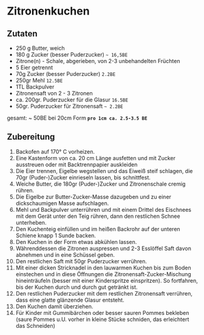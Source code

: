 # Zitronenkuchen

## Zutaten

- 250 g	Butter, weich
- 180 g	Zucker (besser Puderzucker) `~ 16,5BE`
- Zitrone(n) - Schale, abgerieben, von 2-3 unbehandelten Früchten
- 5 Eier getrennt
- 70g Zucker (besser Puderzucker) `2.2BE`
- 250gr Mehl `12.5BE`
- 1TL Backpulver
- Zitronensaft von 2 - 3 Zitronen
- ca. 200gr. Puderzucker für die Glasur `16.5BE`
- 50gr. Puderzucker für Zitronensaft `~ 2.2BE`

gesamt: ~ 50BE bei 20cm Form 
**`pro 1cm ca. 2.5-3.5 BE`**

## Zubereitung

1. Backofen auf 170° C vorheizen. 
1. Eine Kastenform von ca. 20 cm Länge ausfetten und mit Zucker ausstreuen oder mit Backtrennpapier
  auskleiden
1. Die Eier trennen, Eigelbe wegstellen und das Eiweiß steif schlagen, die 70gr (Puder-)Zucker
  einrieseln lassen, bis schnittfest.
1. Weiche Butter, die 180gr  (Puder-)Zucker und Zitronenschale cremig rühren. 
1. Die Eigelbe zur Butter-Zucker-Masse dazugeben und zu einer dickschaumigen Masse aufschlagen.
1. Mehl und Backpulver unterrühren und mit einem Drittel des Eischnees mit dem Gerät unter den Teig
  rühren, dann den restlichen Schnee unterheben.
1. Den Kuchenteig einfüllen und im heißen Backrohr auf der unteren Schiene knapp 1 Sunde backen.
1. Den Kuchen in der Form etwas abkühlen lassen.
1. Währenddessen die Zitronen auspressen und 2-3 Esslöffel Saft davon abnehmen und in eine Schüssel
  geben.
1. Den restlichen Saft mit 50gr Puderzucker verrühren.
1. Mit einer dicken Stricknadel in den lauwarmen Kuchen bis zum Boden einstechen und in diese
  Öffnungen die Zitronensaft-Zucker-Mischung hineinträufeln (besser mit einer Kinderspritze
  einspritzen). So fortfahren, bis der Kuchen durch und durch gut getränkt ist.
1. Den restlichen Puderzucker mit dem restlichen Zitronensaft verrühren, dass eine glatte glänzende
  Glasur entsteht.
1. Den Kuchen damit überziehen.
1. Für Kinder mit Gummibärchen oder besser sauren Pommes bekleben (saure Pommes u.U. vorher in
  kleine Stücke schniden, das erleichtert das Schneiden)
